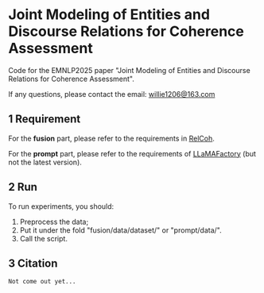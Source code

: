 # Joint Modeling of Entities and Discourse Relations for Coherence Assessment
Code for the EMNLP2025 paper "Joint Modeling of Entities and Discourse Relations for Coherence Assessment".

If any questions, please contact the email: willie1206@163.com

## 1 Requirement
For the **fusion** part, please refer to the requirements in [RelCoh](https://github.com/liuwei1206/RelCoh).

For the **prompt** part, please refer to the requirements of [LLaMAFactory](https://github.com/hiyouga/LLaMA-Factory) (but not the latest version).

## 2 Run
To run experiments, you should:
1. Preprocess the data;
2. Put it under the fold "fusion/data/dataset/" or "prompt/data/".
3. Call the script.

## 3 Citation
```
Not come out yet...
```

